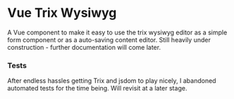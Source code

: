 # Vue Trix Wysiwyg

A Vue component to make it easy to use the trix wysiwyg editor as a simple form component or as a auto-saving content editor. Still heavily under construction - further documentation will come later.

### Tests

After endless hassles getting Trix and jsdom to play nicely, I abandoned automated tests for the time being. Will revisit at a later stage.
